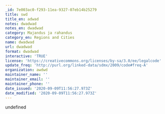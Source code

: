 ```yaml
---
_id: 7e003ac0-f293-11ea-9327-07eb14b25279
title: swd
title_en: adwad
notes: dwadwad
notes_en: dwadwad
category: Majandus ja rahandus
category_en: Regions and Cities
name: dwadwad
url: dwadwad
format: dwadwad
interactive: 'TRUE'
license: 'https://creativecommons.org/licenses/by-sa/3.0/ee/legalcode'
update_freq: 'http://purl.org/linked-data/sdmx/2009/code#freq-A'
organization: awdwd
maintainer_name: ''
maintainer_email: ''
maintainer_phone: ''
date_issued: '2020-09-09T11:56:27.973Z'
date_modified: '2020-09-09T11:56:27.973Z'
---
```

undefined
